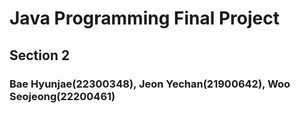 # Java Programming Final Project
## Section 2
### Bae Hyunjae(22300348), Jeon Yechan(21900642), Woo Seojeong(22200461)